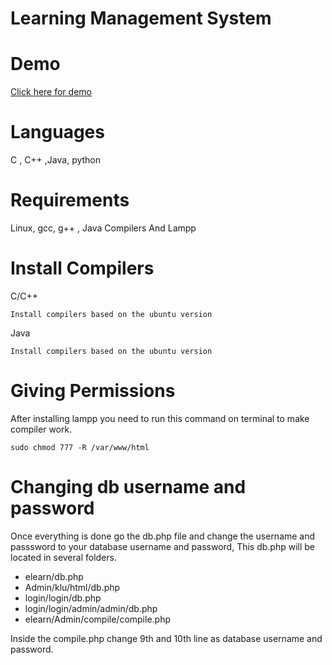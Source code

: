 # Learning Management System
# Demo

[Click here for demo](http://165.22.223.202/elearn)

# Languages
C , C++ ,Java, python

# Requirements

Linux, gcc, g++ , Java Compilers And Lampp


# Install Compilers

C/C++
```
Install compilers based on the ubuntu version
```

Java
```
Install compilers based on the ubuntu version
```


# Giving Permissions
After installing lampp you need to run this command on terminal to make compiler work.
```
sudo chmod 777 -R /var/www/html
```

# Changing db username and password
Once everything is done go the db.php file and change the username and passsword to your database username and password, This db.php will be located in several folders.
 - elearn/db.php
 - Admin/klu/html/db.php
 - login/login/db.php
 - login/login/admin/admin/db.php
 - elearn/Admin/compile/compile.php


Inside the compile.php change 9th and 10th line as database username and password.

